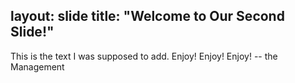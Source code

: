 layout: slide
title: "Welcome to Our Second Slide!"
---
This is the text I was supposed to add.  Enjoy!  Enjoy!  Enjoy!
   -- the Management
